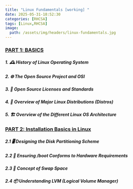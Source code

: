 ```yaml
---
title: "Linux Fundamentals [working] "
date: 2025-05-31-18:52:30
categories: [RHCSA]
tags: [Linux,RHCSA]
image:
  path: /assets/img/headers/linux-fundamentals.jpg
---
```



### [PART 1: BASICS](/posts/linux-fundamentals-basics/)

##### 1. 🕰️ History of Linux Operating System

##### 2. 🌐 The Open Source Project and OSI

##### 3. 📜 Open Source Licenses and Standards

##### 4. 🐧 Overview of Major Linux Distributions (Distros)

##### 5. 🏗️ Overview of the Different Linux OS Architecture




### [PART 2: Installation Basics in Linux](/posts/linux-fundamentals-installation/)

##### 2.1 🖥️ Designing the Disk Partitioning Scheme

##### 2.2 💽 Ensuring /boot Conforms to Hardware Requirements

##### 2.3 🔁 Concept of Swap Space

##### 2.4 📦 Understanding LVM (Logical Volume Manager)

